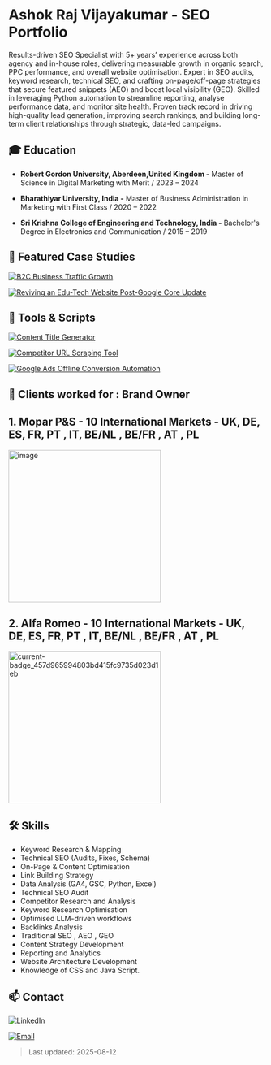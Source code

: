 # Ashok Raj Vijayakumar - SEO Portfolio

Results-driven SEO Specialist with 5+ years’ experience across both agency and in-house roles, delivering measurable growth in organic search, PPC performance, and overall website optimisation. Expert in SEO audits, keyword research, technical SEO, and crafting on-page/off-page strategies that secure featured snippets (AEO) and boost local visibility (GEO). Skilled in leveraging Python automation to streamline reporting, analyse performance data, and monitor site health. Proven track record in driving high-quality lead generation, improving search rankings, and building long-term client relationships through strategic, data-led campaigns.

## 🎓 Education
- **Robert Gordon University, Aberdeen,United Kingdom -**
  Master of Science in Digital Marketing with Merit /
  2023 – 2024

- **Bharathiyar University, India -**
  Master of Business Administration in Marketing with First Class /
  2020 – 2022 

- **Sri Krishna College of Engineering and Technology, India -**
  Bachelor's Degree in Electronics and Communication /
  2015 – 2019

## 📂 Featured Case Studies

[![B2C Business Traffic Growth](https://img.shields.io/badge/B2C%20Business%20Traffic%20Growth-0073e6?style=for-the-badge&logo=googleanalytics&logoColor=white)](case-studies/b2b-saas/)

[![Reviving an Edu-Tech Website Post-Google Core Update](https://img.shields.io/badge/Reviving%20an%20Edu--Tech%20Website%20Post--Google%20Core%20Update-28a745?style=for-the-badge&logo=google&logoColor=white)](case-studies/local-service/README.md)


## 🧰 Tools & Scripts

[![Content Title Generator](https://img.shields.io/badge/Content%20Title%20Generator-0073e6?style=for-the-badge&logo=bookstack&logoColor=white)](tools-and-scripts/content-title-generator.md)

[![Competitor URL Scraping Tool](https://img.shields.io/badge/Competitor%20URL%20Scraping%20Tool-28a745?style=for-the-badge&logo=webscraper&logoColor=white)](tools-and-scripts/competitor-scraping-tool.md)

[![Google Ads Offline Conversion Automation](https://img.shields.io/badge/Google%20Ads%20Offline%20Conversion%20Automation-ff6600?style=for-the-badge&logo=googleads&logoColor=white)](tools-and-scripts/offline_conversion.md)

## 💼 Clients worked for : Brand Owner

## 1. Mopar P&S - 10 International Markets - UK, DE, ES, FR, PT , IT, BE/NL , BE/FR , AT , PL

<img width="300" height="300" alt="image" src="https://github.com/user-attachments/assets/4bd2de1e-eb10-4a0d-b742-4bdae6838be0" />

## 2. Alfa Romeo - 10 International Markets - UK, DE, ES, FR, PT , IT, BE/NL , BE/FR , AT , PL

<img width="300" height="300" alt="current-badge_457d965994803bd415fc9735d023d1eb" src="https://github.com/user-attachments/assets/3225d6a9-eca6-4665-887b-dba708172e98" />

## 🛠 Skills
- Keyword Research & Mapping
- Technical SEO (Audits, Fixes, Schema)
- On-Page & Content Optimisation
- Link Building Strategy
- Data Analysis (GA4, GSC, Python, Excel)
- Technical SEO Audit
- Competitor Research and Analysis
- Keyword Research Optimisation
- Optimised LLM-driven workflows
- Backlinks Analysis
- Traditional SEO , AEO , GEO
- Content Strategy Development
- Reporting and Analytics
- Website Architecture Development
- Knowledge of CSS and Java Script.

## 📫 Contact

[![LinkedIn](https://img.shields.io/badge/LinkedIn-0A66C2?style=for-the-badge&logo=linkedin&logoColor=white)](https://www.linkedin.com/in/ashok-raj-v-/)

[![Email](https://img.shields.io/badge/Email-D14836?style=for-the-badge&logo=gmail&logoColor=white)](mailto:ashyvc@gmail.com)


> Last updated: 2025-08-12

